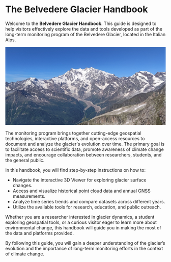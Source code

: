 # The Belvedere Glacier Handbook

Welcome to the **Belvedere Glacier Handbook**. This guide is designed to help visitors effectively explore the data and tools developed as part of the long-term monitoring program of the Belvedere Glacier, located in the Italian Alps.

![Belvedere Glacier 3D viewer cross-section object](img/main.png)

The monitoring program brings together cutting-edge geospatial technologies, interactive platforms, and open-access resources to document and analyze the glacier's evolution over time. The primary goal is to facilitate access to scientific data, promote awareness of climate change impacts, and encourage collaboration between researchers, students, and the general public.

In this handbook, you will find step-by-step instructions on how to:

* Navigate the interactive 3D Viewer for exploring glacier surface changes.
* Access and visualize historical point cloud data and annual GNSS measurements.
* Analyze time series trends and compare datasets across different years.
* Utilize the available tools for research, education, and public outreach.

Whether you are a researcher interested in glacier dynamics, a student exploring geospatial tools, or a curious visitor eager to learn more about environmental change, this handbook will guide you in making the most of the data and platforms provided.

By following this guide, you will gain a deeper understanding of the glacier’s evolution and the importance of long-term monitoring efforts in the context of climate change.